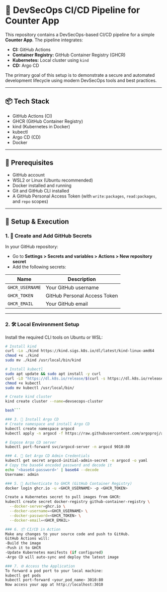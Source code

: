 # 🚀 DevSecOps CI/CD Pipeline for Counter App

This repository contains a DevSecOps-based CI/CD pipeline for a simple **Counter App**. The pipeline integrates:

- **CI:** GitHub Actions
- **Container Registry:** GitHub Container Registry (GHCR)
- **Kubernetes:** Local cluster using `kind`
- **CD:** Argo CD

The primary goal of this setup is to demonstrate a secure and automated development lifecycle using modern DevSecOps tools and best practices.

---

## 📦 Tech Stack

- GitHub Actions (CI)
- GHCR (GitHub Container Registry)
- kind (Kubernetes in Docker)
- kubectl
- Argo CD (CD)
- Docker

---

## 🔐 Prerequisites

- GitHub account
- WSL2 or Linux (Ubuntu recommended)
- Docker installed and running
- Git and GitHub CLI installed
- A GitHub Personal Access Token (with `write:packages`, `read:packages`, and `repo` scopes)

---

## 🚀 Setup & Execution

### 1. 🔑 Create and Add GitHub Secrets

In your GitHub repository:

- Go to **Settings > Secrets and variables > Actions > New repository secret**
- Add the following secrets:

| Name                     | Description                              |
|--------------------------|------------------------------------------|
| `GHCR_USERNAME`          | Your GitHub username                     |
| `GHCR_TOKEN`             | GitHub Personal Access Token             |
| `GHCR_EMAIL`             | Your GitHub email                        |

---

### 2. 🛠️ Local Environment Setup

Install the required CLI tools on Ubuntu or WSL:

```bash
# Install kind
curl -Lo ./kind https://kind.sigs.k8s.io/dl/latest/kind-linux-amd64
chmod +x ./kind
sudo mv ./kind /usr/local/bin/kind

# Install kubectl
sudo apt update && sudo apt install -y curl
curl -LO "https://dl.k8s.io/release/$(curl -s https://dl.k8s.io/release/stable.txt)/bin/linux/amd64/kubectl"
chmod +x kubectl
sudo mv kubectl /usr/local/bin/

# Create kind cluster
kind create cluster --name=devsecops-cluster

bash```

### 3. 🚀 Install Argo CD
# Create namespace and install Argo CD
kubectl create namespace argocd
kubectl apply -n argocd -f https://raw.githubusercontent.com/argoproj/argo-cd/stable/manifests/install.yaml

# Expose Argo CD server
kubectl port-forward svc/argocd-server -n argocd 9010:80

### 4. 🔐 Get Argo CD Admin Credentials
kubectl get secret argocd-initial-admin-secret -n argocd -o yaml
# Copy the base64 encoded password and decode it
echo '<base64-password>' | base64 --decode
Username: admin

### 5. 🐳 Authenticate to GHCR (GitHub Container Registry)
docker login ghcr.io -u <GHCR_USERNAME> -p <GHCR_TOKEN>

Create a Kubernetes secret to pull images from GHCR:
kubectl create secret docker-registry github-container-registry \
  --docker-server=ghcr.io \
  --docker-username=<GHCR_USERNAME> \
  --docker-password=<GHCR_TOKEN> \
  --docker-email=<GHCR_EMAIL>

### 6. 📦 CI/CD in Action
Make any changes to your source code and push to GitHub.
GitHub Actions will:
-Build the image
-Push it to GHCR
-Update Kubernetes manifests (if configured)
-Argo CD will auto-sync and deploy the latest image

### 7. 🌐 Access the Application
To forward a pod port to your local machine:
kubectl get pods
kubectl port-forward <your_pod_name> 3010:80
Now access your app at http://localhost:3010
